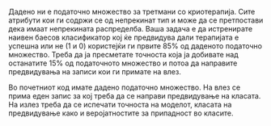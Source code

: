 Дадено ни е податочно множество за третмани со криотерапија. Сите атрибути кои ги содржи се од непрекинат тип и може да се претпостави дека имаат непрекината распределба. Ваша задача е да истренирате наивен баесов класификатор кој ќе предвидува дали терапијата е успешна или не (1 и 0) користејќи ги првите 85% од даденото податочно множество. Треба да ја пресметате точноста која ја добивате над останатите 15% од податочното множество и потоа да направите предвидувања на записи кои ги примате на влез.

Во почетниот код имате дадено податочно множество. На влез се прима еден запис за кој треба да се направи предвидување на класата. На излез треба да се испечати точноста на моделот, класата на предвидување како и веројатностите за припадност во класите.